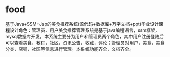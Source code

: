 # food
基于Java+SSM+Jsp的美食推荐系统(源代码+数据库+万字文档+ppt)毕业设计课程设计角色：管理员、用户美食推荐管理系统是基于java编程语言，ssm框架，mysql数据库开发，本系统主要分为用户和管理员两个角色，其中用户注册登陆后可以查看美食，教程，社区，资讯公告，收藏，评论；管理员对用户，美食，美食分类，店铺，社区等信息进行管理。本系统功能齐全，文档齐全。
